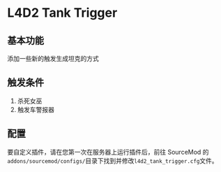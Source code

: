# L4D2 Tank Trigger

## 基本功能

添加一些新的触发生成坦克的方式

## 触发条件

1. 杀死女巫
2. 触发车警报器

## 配置

要自定义插件，请在您第一次在服务器上运行插件后，前往 SourceMod 的`addons/sourcemod/configs/`目录下找到并修改`l4d2_tank_trigger.cfg`文件。
